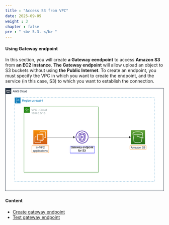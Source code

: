 ```yaml
---
title : "Access S3 from VPC"
date: 2025-09-09
weight : 3
chapter : false
pre : " <b> 5.3. </b> "
---
```


#### Using Gateway endpoint

In this section, you will create **a Gateway eendpoint** to access **Amazon S3** from **an EC2 instance**. **The Gateway endpoint** will allow upload an object to S3 buckets without using **the Public Internet**. To create an endpoint, you must specify the VPC in which you want to create the endpoint, and the service (in this case, S3) to which you want to establish the connection.

![overview](/images/5-Workshop/5.3-S3-vpc/diagram2.png)

#### Content

- [Create gateway endpoint](3.1-create-gwe/)
- [Test gateway endpoint](3.2-test-gwe/)